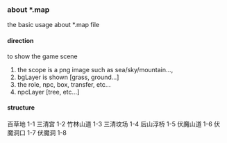 ### about *.map

the basic usage about *.map file

#### direction 

to show the game scene
1. the scope is a png image such as sea/sky/mountain..., 
2. bgLayer is shown [grass, ground...]
3. the role, npc, box, transfer, etc...
4. npcLayer [tree, etc...] 


#### structure



百草地 1-1
三清宫 1-2
竹林山道 1-3
三清坟场 1-4
后山浮桥 1-5
伏魔山道 1-6 
伏魔洞口 1-7
伏魔洞   1-8

